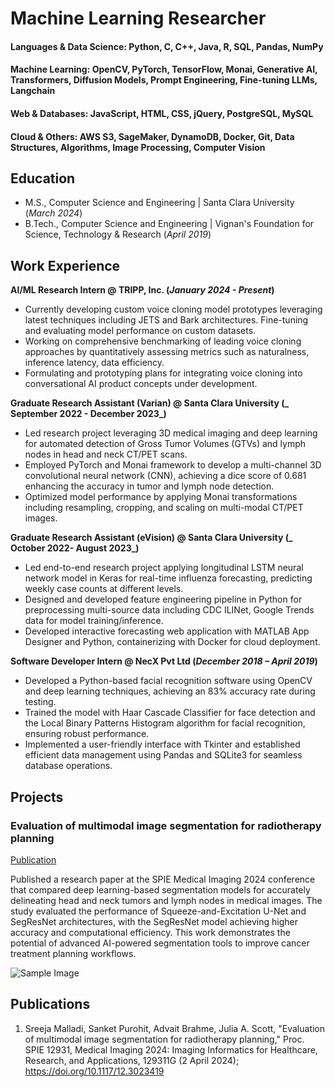 # Machine Learning Researcher

#### Languages & Data Science: Python, C, C++, Java, R, SQL, Pandas, NumPy
#### Machine Learning: OpenCV, PyTorch, TensorFlow, Monai, Generative AI, Transformers, Diffusion Models, Prompt Engineering, Fine-tuning LLMs, Langchain
#### Web & Databases: JavaScript, HTML, CSS, jQuery, PostgreSQL, MySQL
#### Cloud & Others: AWS S3, SageMaker, DynamoDB, Docker, Git, Data Structures, Algorithms, Image Processing, Computer Vision

## Education
- M.S., Computer Science and Engineering	| Santa Clara University (_March 2024_)	 			        		
- B.Tech., Computer Science and Engineering | Vignan's Foundation for Science, Technology & Research (_April 2019_)

## Work Experience
**AI/ML Research Intern @ TRIPP, Inc. (_January 2024 - Present_)**
- Currently developing custom voice cloning model prototypes leveraging latest techniques including JETS and Bark architectures. Fine-tuning and evaluating model performance on custom datasets.
- Working on comprehensive benchmarking of leading voice cloning approaches by quantitatively assessing metrics such as naturalness, inference latency, data efficiency.
- Formulating and prototyping plans for integrating voice cloning into conversational AI product concepts under development.

**Graduate Research Assistant (Varian)  @ Santa Clara University (_ September 2022 - December 2023_)**
- Led research project leveraging 3D medical imaging and deep learning for automated detection of Gross Tumor Volumes (GTVs) and lymph nodes in head and neck CT/PET scans.
- Employed PyTorch and Monai framework to develop a multi-channel 3D convolutional neural network (CNN), achieving a dice score of 0.681 enhancing the accuracy in tumor and lymph node detection.
- Optimized model performance by applying Monai transformations including resampling, cropping, and scaling on multi-modal CT/PET  images. 

**Graduate Research Assistant (eVision) @ Santa Clara University (_ October 2022- August 2023_)**
- Led end-to-end research project applying longitudinal LSTM neural network model in Keras for real-time influenza forecasting, predicting weekly case counts at different levels.
- Designed and developed feature engineering pipeline in Python for preprocessing multi-source data including CDC ILINet, Google Trends data for  model training/inference.
- Developed interactive forecasting web application with MATLAB App Designer and Python, containerizing with Docker for cloud deployment.

**Software Developer Intern  @ NecX Pvt Ltd (_December 2018 – April 2019_)**
- Developed a Python-based facial recognition software using OpenCV and deep learning techniques, achieving an 83% accuracy rate during testing.
- Trained the model with Haar Cascade Classifier for face detection and the Local Binary Patterns Histogram algorithm for facial recognition, ensuring robust performance.
- Implemented a user-friendly interface with Tkinter and established efficient data management using Pandas and SQLite3 for seamless database operations.

## Projects
### Evaluation of multimodal image segmentation for radiotherapy planning
[Publication](https://doi.org/10.1117/12.3023419)

Published a research paper at the SPIE Medical Imaging 2024 conference that compared deep learning-based segmentation models for accurately delineating head and neck tumors and lymph nodes in medical images. The study evaluated the performance of Squeeze-and-Excitation U-Net and SegResNet architectures, with the SegResNet model achieving higher accuracy and computational efficiency. This work demonstrates the potential of advanced AI-powered segmentation tools to improve cancer treatment planning workflows.

![Sample Image](/assets/images/image.png)

## Publications
1. Sreeja Malladi, Sanket Purohit, Advait Brahme, Julia A. Scott, "Evaluation of multimodal image segmentation for radiotherapy planning," Proc. SPIE 12931, Medical Imaging 2024: Imaging Informatics for Healthcare, Research, and Applications, 129311G (2 April 2024); https://doi.org/10.1117/12.3023419

